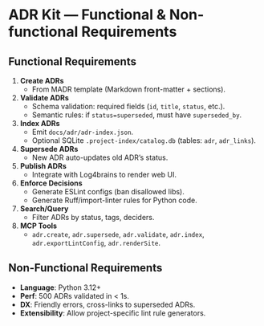 # ADR Kit — Functional & Non-functional Requirements

## Functional Requirements
1. **Create ADRs**
   - From MADR template (Markdown front-matter + sections).
2. **Validate ADRs**
   - Schema validation: required fields (`id`, `title`, `status`, etc.).
   - Semantic rules: if `status=superseded`, must have `superseded_by`.
3. **Index ADRs**
   - Emit `docs/adr/adr-index.json`.
   - Optional SQLite `.project-index/catalog.db` (tables: `adr`, `adr_links`).
4. **Supersede ADRs**
   - New ADR auto-updates old ADR’s status.
5. **Publish ADRs**
   - Integrate with Log4brains to render web UI.
6. **Enforce Decisions**
   - Generate ESLint configs (ban disallowed libs).
   - Generate Ruff/import-linter rules for Python code.
7. **Search/Query**
   - Filter ADRs by status, tags, deciders.
8. **MCP Tools**
   - `adr.create`, `adr.supersede`, `adr.validate`, `adr.index`, `adr.exportLintConfig`, `adr.renderSite`.

## Non-Functional Requirements
- **Language**: Python 3.12+
- **Perf**: 500 ADRs validated in < 1s.
- **DX**: Friendly errors, cross-links to superseded ADRs.
- **Extensibility**: Allow project-specific lint rule generators.
